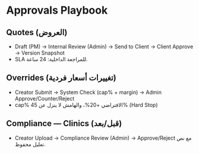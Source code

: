 # Approvals Playbook

## Quotes (العروض)
- Draft (PM) → Internal Review (Admin) → Send to Client → Client Approve → Version Snapshot
- SLA للمراجعة الداخلية: 24 ساعة.

## Overrides (تغييرات أسعار فردية)
- Creator Submit → System Check (cap% + margin) → Admin Approve/Counter/Reject
- cap% الافتراضي +20%، والهامش لا ينزل عن 45% (Hard Stop)

## Compliance — Clinics (قبل/بعد)
- Creator Upload → Compliance Review (Admin) → Approve/Reject مع نص تعليل محفوظ.
